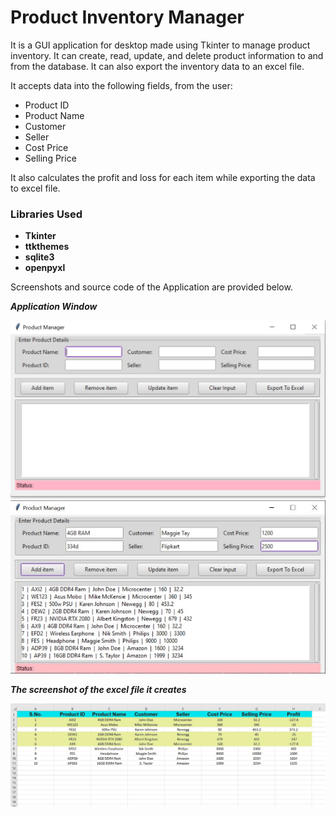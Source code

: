 # Product Inventory Manager

It is a GUI application for desktop made using Tkinter to manage product inventory. It can create, read, update, and delete product information to and from the database. It can also export the inventory data to an excel file. 

It accepts data into the following fields, from the user:
- Product ID
- Product Name
- Customer
- Seller
- Cost Price
- Selling Price
  

It also calculates the profit and loss for each item while exporting the data to excel file. 

### Libraries Used 

- **Tkinter**
- **ttkthemes**
- **sqlite3**
- **openpyxl**
  
Screenshots and source code of the Application are provided below.

***Application Window***

<img src="screenshots/1.png">

<img src="screenshots/2.jpg">


***The screenshot of the excel file it creates***

<img src="screenshots/3.jpg">

